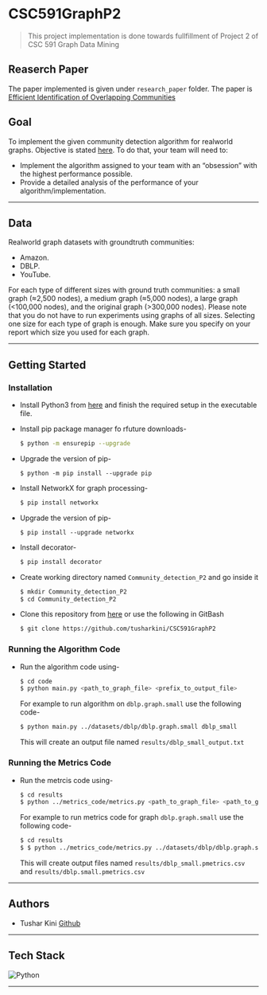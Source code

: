 # CSC591GraphP2
> This project implementation is done towards fullfillment of Project 2 of CSC 591 Graph Data Mining

## Reaserch Paper
The paper implemented is given under `research_paper` folder. The paper is [Efficient Identification of Overlapping
Communities](https://www.researchgate.net/publication/221246973_Efficient_Identification_of_Overlapping_Communities)

## Goal
To implement the given community detection algorithm for realworld graphs. Objective is stated [here](https://github.com/tusharkini/CSC591GraphP2/blob/main/objective/P1CommunityDetection.pdf). To do that, your team will need to:
- Implement the algorithm assigned to your team with an “obsession” with the highest
performance possible.
- Provide a detailed analysis of the performance of your algorithm/implementation.  


---
## Data  

Realworld graph datasets with groundtruth communities:

- Amazon.
- DBLP.
- YouTube.  

For each type of different sizes with ground truth communities: a small graph (≈2,500 nodes), a medium
graph (≈5,000 nodes), a large graph (<100,000 nodes), and the original graph (>300,000 nodes). Please note that you do not have to run experiments using graphs of all sizes.
Selecting one size for each type of graph is enough. Make sure you specify on your
report which size you used for each graph.

---


## Getting Started

### Installation

- Install Python3 from [here](https://www.python.org/downloads/) and finish the required setup in the executable file.
- Install pip package manager fo rfuture downloads-
    ```bash
    $ python -m ensurepip --upgrade
    ```
- Upgrade the version of pip-
    ```
    $ python -m pip install --upgrade pip
    ```
- Install NetworkX for graph processing-
    ```bash
    $ pip install networkx
    ```
- Upgrade the version of pip-
    ```
    $ pip install --upgrade networkx
    ```
- Install decorator-
    ```bash
    $ pip install decorator
    ```

- Create working directory named `Community_detection_P2` and go inside it
    ```bash
    $ mkdir Community_detection_P2
    $ cd Community_detection_P2
    ```
- Clone this repository from [here](https://github.com/tusharkini/CSC591GraphP2) or use the following in GitBash
    ```bash
    $ git clone https://github.com/tusharkini/CSC591GraphP2
    ```
### Running the Algorithm Code
- Run the algorithm code using- 
    ```bash
    $ cd code
    $ python main.py <path_to_graph_file> <prefix_to_output_file>

    ```
    For example to run algorithm on `dblp.graph.small` use the following code-
    ```bash
    $ python main.py ../datasets/dblp/dblp.graph.small dblp_small

    ```
    This will create an output file named `results/dblp_small_output.txt`
### Running the Metrics Code
- Run the metrcis code using-
    ```bash
    $ cd results
    $ python ../metrics_code/metrics.py <path_to_graph_file> <path_to_ground_truth_file> <path_to_output_file> <prefix_to_output_file>
    ```
    For example to run metrics code for graph `dblp.graph.small` use the following code-
    ```bash
    $ cd results
    $ $ python ../metrics_code/metrics.py ../datasets/dblp/dblp.graph.small ../datasets/dblp/dblp.comm.small ../results/dblp_small_output.txt  dblp_small

    ```
    This will create output files named `results/dblp_small.pmetrics.csv` and `results/dblp.small.pmetrics.csv`


---


## Authors

- Tushar Kini [Github](https://github.com/tusharkini)

---

## Tech Stack
![Python](https://img.shields.io/badge/python-3670A0?style=for-the-badge&logo=python&logoColor=ffdd54)


-----
